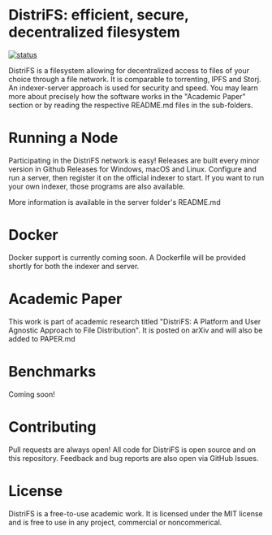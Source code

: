 # DistriFS: efficient, secure, decentralized filesystem

[![status](https://joss.theoj.org/papers/af09fee13984aa8fc8dc2c5cf062756e/status.svg)](https://joss.theoj.org/papers/af09fee13984aa8fc8dc2c5cf062756e)

DistriFS is a filesystem allowing for decentralized access to files of your choice through a file network. It is comparable to torrenting, IPFS and Storj. An indexer-server approach is used for security and speed. You may learn more about precisely how the software works in the "Academic Paper" section or by reading the respective README.md files in the sub-folders.

# Running a Node
Participating in the DistriFS network is easy! Releases are built every minor version in Github Releases for Windows, macOS and Linux. Configure and run a server, then register it on the official indexer to start. If you want to run your own indexer, those programs are also available.

More information is available in the server folder's README.md

# Docker
Docker support is currently coming soon. A Dockerfile will be provided shortly for both the indexer and server.

# Academic Paper
This work is part of academic research titled "DistriFS: A Platform and User Agnostic Approach to File Distribution". It is posted on arXiv and will also be added to PAPER.md

# Benchmarks
Coming soon!

# Contributing
Pull requests are always open! All code for DistriFS is open source and on this repository. Feedback and bug reports are also open via GitHub Issues.

# License
DistriFS is a free-to-use academic work. It is licensed under the MIT license and is free to use in any project, commercial or noncommerical.